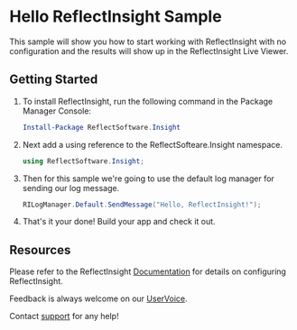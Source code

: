 ﻿# Hello ReflectInsight Sample

This sample will show you how to start working with ReflectInsight with no configuration and the results will show up in the ReflectInsight Live Viewer.

## Getting Started

1. To install ReflectInsight, run the following command in the Package Manager Console:

	```powershell
	Install-Package ReflectSoftware.Insight
	```

2. Next add a using reference to the ReflectSofteare.Insight namespace.

	```csharp
	using ReflectSoftware.Insight;
	```

3. Then for this sample we're going to use the default log manager for sending our log message.

	```csharp
	RILogManager.Default.SendMessage("Hello, ReflectInsight!");
	```

4. That's it your done! Build your app and check it out.


## Resources

Please refer to the ReflectInsight [Documentation](https://reflectsoftware.atlassian.net/wiki/display/RI5/ReflectInsight+5+documentation) for details on configuring ReflectInsight.
       
Feedback is always welcome on our [UserVoice](http://reflectsoftware.uservoice.com/forums/158277-reflectinsight-feedback).

Contact [support](support@reflectsoftware.com) for any help!